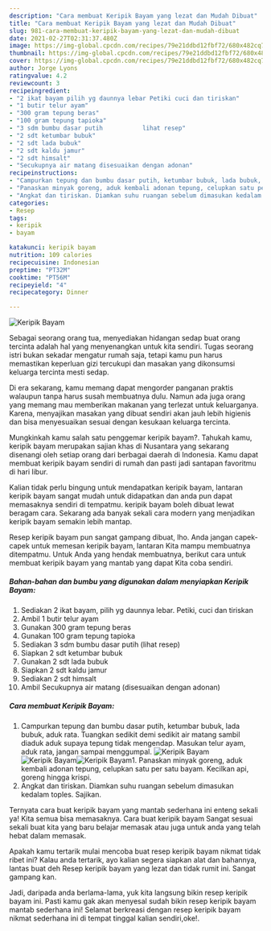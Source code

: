 ```yaml
---
description: "Cara membuat Keripik Bayam yang lezat dan Mudah Dibuat"
title: "Cara membuat Keripik Bayam yang lezat dan Mudah Dibuat"
slug: 981-cara-membuat-keripik-bayam-yang-lezat-dan-mudah-dibuat
date: 2021-02-27T02:31:37.480Z
image: https://img-global.cpcdn.com/recipes/79e21ddbd12fbf72/680x482cq70/keripik-bayam-foto-resep-utama.jpg
thumbnail: https://img-global.cpcdn.com/recipes/79e21ddbd12fbf72/680x482cq70/keripik-bayam-foto-resep-utama.jpg
cover: https://img-global.cpcdn.com/recipes/79e21ddbd12fbf72/680x482cq70/keripik-bayam-foto-resep-utama.jpg
author: Jorge Lyons
ratingvalue: 4.2
reviewcount: 3
recipeingredient:
- "2 ikat bayam pilih yg daunnya lebar Petiki cuci dan tiriskan"
- "1 butir telur ayam"
- "300 gram tepung beras"
- "100 gram tepung tapioka"
- "3 sdm bumbu dasar putih           lihat resep"
- "2 sdt ketumbar bubuk"
- "2 sdt lada bubuk"
- "2 sdt kaldu jamur"
- "2 sdt himsalt"
- "Secukupnya air matang disesuaikan dengan adonan"
recipeinstructions:
- "Campurkan tepung dan bumbu dasar putih, ketumbar bubuk, lada bubuk, aduk rata. Tuangkan sedikit demi sedikit air matang sambil diaduk aduk supaya tepung tidak mengendap. Masukan telur ayam, aduk rata, jangan sampai menggumpal."
- "Panaskan minyak goreng, aduk kembali adonan tepung, celupkan satu per satu bayam. Kecilkan api, goreng hingga krispi."
- "Angkat dan tiriskan. Diamkan suhu ruangan sebelum dimasukan kedalam toples. Sajikan."
categories:
- Resep
tags:
- keripik
- bayam

katakunci: keripik bayam 
nutrition: 109 calories
recipecuisine: Indonesian
preptime: "PT32M"
cooktime: "PT56M"
recipeyield: "4"
recipecategory: Dinner

---
```



![Keripik Bayam](https://img-global.cpcdn.com/recipes/79e21ddbd12fbf72/680x482cq70/keripik-bayam-foto-resep-utama.jpg)

Sebagai seorang orang tua, menyediakan hidangan sedap buat orang tercinta adalah hal yang menyenangkan untuk kita sendiri. Tugas seorang istri bukan sekadar mengatur rumah saja, tetapi kamu pun harus memastikan keperluan gizi tercukupi dan masakan yang dikonsumsi keluarga tercinta mesti sedap.

Di era  sekarang, kamu memang dapat mengorder panganan praktis walaupun tanpa harus susah membuatnya dulu. Namun ada juga orang yang memang mau memberikan makanan yang terlezat untuk keluarganya. Karena, menyajikan masakan yang dibuat sendiri akan jauh lebih higienis dan bisa menyesuaikan sesuai dengan kesukaan keluarga tercinta. 



Mungkinkah kamu salah satu penggemar keripik bayam?. Tahukah kamu, keripik bayam merupakan sajian khas di Nusantara yang sekarang disenangi oleh setiap orang dari berbagai daerah di Indonesia. Kamu dapat membuat keripik bayam sendiri di rumah dan pasti jadi santapan favoritmu di hari libur.

Kalian tidak perlu bingung untuk mendapatkan keripik bayam, lantaran keripik bayam sangat mudah untuk didapatkan dan anda pun dapat memasaknya sendiri di tempatmu. keripik bayam boleh dibuat lewat beragam cara. Sekarang ada banyak sekali cara modern yang menjadikan keripik bayam semakin lebih mantap.

Resep keripik bayam pun sangat gampang dibuat, lho. Anda jangan capek-capek untuk memesan keripik bayam, lantaran Kita mampu membuatnya ditempatmu. Untuk Anda yang hendak membuatnya, berikut cara untuk membuat keripik bayam yang mantab yang dapat Kita coba sendiri.

<!--inarticleads1-->

##### Bahan-bahan dan bumbu yang digunakan dalam menyiapkan Keripik Bayam:

1. Sediakan 2 ikat bayam, pilih yg daunnya lebar. Petiki, cuci dan tiriskan
1. Ambil 1 butir telur ayam
1. Gunakan 300 gram tepung beras
1. Gunakan 100 gram tepung tapioka
1. Sediakan 3 sdm bumbu dasar putih           (lihat resep)
1. Siapkan 2 sdt ketumbar bubuk
1. Gunakan 2 sdt lada bubuk
1. Siapkan 2 sdt kaldu jamur
1. Sediakan 2 sdt himsalt
1. Ambil Secukupnya air matang (disesuaikan dengan adonan)




<!--inarticleads2-->

##### Cara membuat Keripik Bayam:

1. Campurkan tepung dan bumbu dasar putih, ketumbar bubuk, lada bubuk, aduk rata. Tuangkan sedikit demi sedikit air matang sambil diaduk aduk supaya tepung tidak mengendap. Masukan telur ayam, aduk rata, jangan sampai menggumpal.
<img src="https://img-global.cpcdn.com/steps/1ba0dcf64197da39/160x128cq70/keripik-bayam-langkah-memasak-1-foto.jpg" alt="Keripik Bayam"><img src="https://img-global.cpcdn.com/steps/e0a330c8ddbfcb6b/160x128cq70/keripik-bayam-langkah-memasak-1-foto.jpg" alt="Keripik Bayam"><img src="https://img-global.cpcdn.com/steps/7751dc2a28c65c8e/160x128cq70/keripik-bayam-langkah-memasak-1-foto.jpg" alt="Keripik Bayam">1. Panaskan minyak goreng, aduk kembali adonan tepung, celupkan satu per satu bayam. Kecilkan api, goreng hingga krispi.
1. Angkat dan tiriskan. Diamkan suhu ruangan sebelum dimasukan kedalam toples. Sajikan.




Ternyata cara buat keripik bayam yang mantab sederhana ini enteng sekali ya! Kita semua bisa memasaknya. Cara buat keripik bayam Sangat sesuai sekali buat kita yang baru belajar memasak atau juga untuk anda yang telah hebat dalam memasak.

Apakah kamu tertarik mulai mencoba buat resep keripik bayam nikmat tidak ribet ini? Kalau anda tertarik, ayo kalian segera siapkan alat dan bahannya, lantas buat deh Resep keripik bayam yang lezat dan tidak rumit ini. Sangat gampang kan. 

Jadi, daripada anda berlama-lama, yuk kita langsung bikin resep keripik bayam ini. Pasti kamu gak akan menyesal sudah bikin resep keripik bayam mantab sederhana ini! Selamat berkreasi dengan resep keripik bayam nikmat sederhana ini di tempat tinggal kalian sendiri,oke!.

